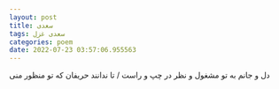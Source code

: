 ```yaml
---
layout: post
title: سعدی
tags: سعدی غزل
categories: poem
date: 2022-07-23 03:57:06.955563
---
```


دل و جانم به تو مشغول و نظر در چپ و راست / تا ندانند حریفان که تو منظور منی